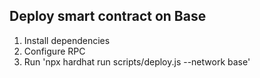 ## Deploy smart contract on Base
1. Install dependencies
2. Configure RPC
3. Run 'npx hardhat run scripts/deploy.js --network base'
